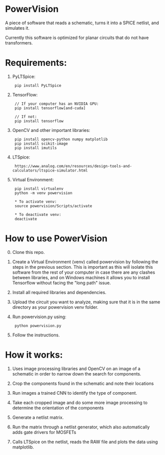 # PowerVision

A piece of software that reads a schematic, turns it into a SPICE netlist, and simulates it.

Currently this software is optimized for planar circuits that do not have transformers.


# Requirements:

1. PyLTSpice:

        pip install PyLTSpice

2. TensorFlow: 

        // If your computer has an NVIDIA GPU:
        pip install tensorflow[and-cuda]

        // If not:
        pip install tensorflow

3. OpenCV and other important libraries:

        pip install opencv-python numpy matplotlib
        pip install scikit-image
        pip install imutils

4. LTSpice:

        https://www.analog.com/en/resources/design-tools-and-calculators/ltspice-simulator.html

5. Virtual Environment:

        pip install virtualenv
        python -m venv powervision

        * To activate venv:
        source powervision/Scripts/activate

        * To deactivate venv:
        deactivate


# How to use PowerVision

0. Clone this repo.

1. Create a Virtual Environment (venv) called powervision by following the steps in the previous section. This is important as this will isolate this software from the rest of your computer in case there are any clashes between libraries, and on Windows machines it allows you to install Tensorflow without facing the "long path" issue.

2. Install all required libraries and dependencies.

3. Upload the circuit you want to analyze, making sure that it is in the same directory as your powervision venv folder.

4. Run powervision.py using:

        python powervision.py

5. Follow the instructions.


# How it works:

1. Uses image processing libraries and OpenCV on an image of a schematic in order to narrow down the search for components.

2. Crop the components found in the schematic and note their locations

3. Run images a trained CNN to identify the type of component.

4. Take each cropped image and do some more image processing to determine the orientation of the components

5. Generate a netlist matrix.

6. Run the matrix through a netlist generator, which also automatically adds gate drivers for MOSFETs

7. Calls LTSpice on the netlist, reads the RAW file and plots the data using matplotlib.

